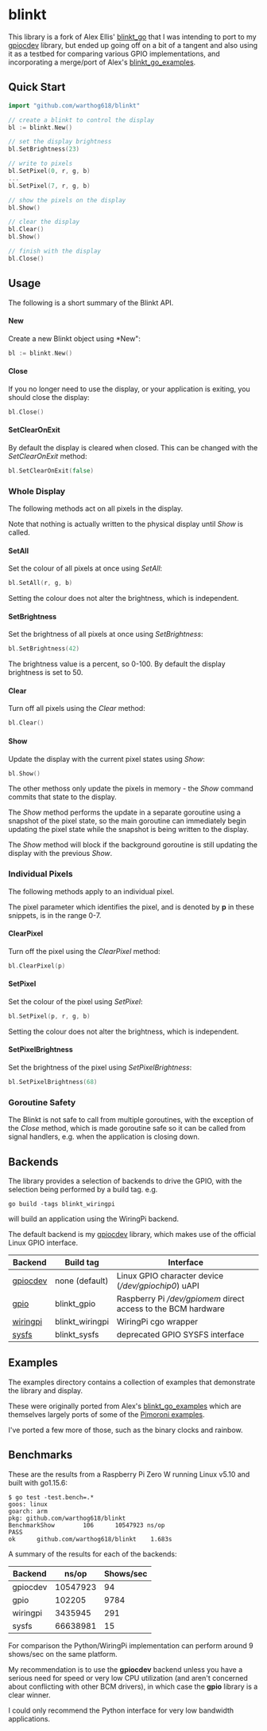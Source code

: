 blinkt
======

This library is a fork of Alex Ellis'
[blinkt_go](https://github.com/alexellis/blinkt_go) that I was intending to port
to my [gpiocdev](https://github.com/warthog618/gpiocdev) library, but ended up going
off on a bit of a tangent and also using it as a testbed for comparing various
GPIO implementations, and incorporating a merge/port of Alex's
[blinkt_go_examples](https://github.com/alexellis/blinkt_go_examples).

## Quick Start

```go
import "github.com/warthog618/blinkt"

// create a blinkt to control the display
bl := blinkt.New()

// set the display brightness
bl.SetBrightness(23)

// write to pixels
bl.SetPixel(0, r, g, b)
...
bl.SetPixel(7, r, g, b)

// show the pixels on the display
bl.Show()

// clear the display
bl.Clear()
bl.Show()

// finish with the display
bl.Close()
```

## Usage

The following is a short summary of the Blinkt API.
#### New

Create a new Blinkt object using *New":

```go
bl := blinkt.New()
```

#### Close

If you no longer need to use the display, or your application is exiting, you
should close the display:

```go
bl.Close()
```

#### SetClearOnExit

By default the display is cleared when closed.  This can be changed with the
*SetClearOnExit* method:

```go
bl.SetClearOnExit(false)
```

### Whole Display

The following methods act on all pixels in the display.

Note that nothing is actually written to the physical display until *Show* is
called.

#### SetAll

Set the colour of all pixels at once using *SetAll*:

```go
bl.SetAll(r, g, b)
```

Setting the colour does not alter the brightness, which is independent.
#### SetBrightness

Set the brightness of all pixels at once using *SetBrightness*:

```go
bl.SetBrightness(42)
```

The brightness value is a percent, so 0-100. By default the display brightness
is set to 50.

#### Clear

Turn off all pixels using the *Clear* method:

```go
bl.Clear()
```

#### Show

Update the display with the current pixel states using *Show*:

```go
bl.Show()
```

The other methoss only update the pixels in memory - the *Show* command commits
that state to the display.

The *Show* method performs the update in a separate goroutine using a snapshot
of the pixel state, so the main goroutine can immediately begin updating the
pixel state while the snapshot is being written to the display.

The *Show* method will block if the background goroutine is still updating the
display with the previous *Show*.

### Individual Pixels

The following methods apply to an individual pixel.

The pixel parameter which identifies the pixel, and is denoted by **p** in these
snippets, is in the range 0-7.

#### ClearPixel

Turn off the pixel using the *ClearPixel* method:

```go
bl.ClearPixel(p)
```

#### SetPixel

Set the colour of the pixel using *SetPixel*:

```go
bl.SetPixel(p, r, g, b)
```

Setting the colour does not alter the brightness, which is independent.

#### SetPixelBrightness

Set the brightness of the pixel using *SetPixelBrightness*:

```go
bl.SetPixelBrightness(68)
```

### Goroutine Safety

The Blinkt is not safe to call from multiple goroutines, with the exception of
the *Close* method, which is made goroutine safe so it can be called from signal
handlers, e.g. when the application is closing down.


## Backends

The library provides a selection of backends to drive the GPIO, with the
selection being performed by a build tag. e.g.

```go build -tags blinkt_wiringpi```

will build an application using the WiringPi backend.

The default backend is my [gpiocdev](https://github.com/warthog618/gpiocdev) library,
which makes use of the official Linux GPIO interface.

|Backend|Build tag|Interface|
|---|---|---|
|[gpiocdev](https://github.com/warthog618/gpiocdev)|none (default)|Linux GPIO character device (*/dev/gpiochip0*) uAPI |
|[gpio](https://github.com/warthog618/gpio)|blinkt_gpio|Raspberry Pi */dev/gpiomem* direct access to the BCM hardware|
|[wiringpi](https://github.com/alexellis/rpi/)| blinkt_wiringpi|WiringPi cgo wrapper|
|[sysfs](https://github.com/alexellis/blinkt_go/)| blinkt_sysfs|deprecated GPIO SYSFS interface|

## Examples

The examples directory contains a collection of examples that demonstrate the
library and display.

These were originally ported from Alex's
[blinkt_go_examples](https://github.com/) which are themselves largely ports of
some of the [Pimoroni examples](https://github.com/pimoroni/blinkt/blob/master/examples).

I've ported a few more of those, such as the binary clocks and rainbow.

## Benchmarks

These are the results from a Raspberry Pi Zero W running Linux v5.10 and built
with go1.15.6:

```
$ go test -test.bench=.*
goos: linux
goarch: arm
pkg: github.com/warthog618/blinkt
BenchmarkShow 	     106	  10547923 ns/op
PASS
ok  	github.com/warthog618/blinkt	1.683s
```

A summary of the results for each of the backends:

|Backend|ns/op|Shows/sec|
|---|---|---|
|gpiocdev|10547923|94|
|gpio|102205|9784|
|wiringpi|3435945|291|
|sysfs|66638981|15|


For comparison the Python/WiringPi implementation can perform around 9 shows/sec
on the same platform.

My recommendation is to use the **gpiocdev** backend unless you have a serious need
for speed or very low CPU utilization (and aren't concerned about conflicting
with other BCM drivers), in which case the **gpio** library is a clear winner.

I could only recommend the Python interface for very low bandwidth applications.

